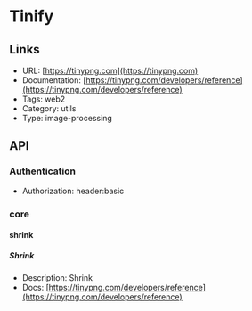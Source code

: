 # Tinify

## Links

* URL: [https://tinypng.com](https://tinypng.com)
* Documentation: [https://tinypng.com/developers/reference](https://tinypng.com/developers/reference)
* Tags: web2
* Category: utils
* Type: image-processing

## API

### Authentication

* Authorization: header:basic

### core

#### shrink

##### Shrink

* Description: Shrink
* Docs: [https://tinypng.com/developers/reference](https://tinypng.com/developers/reference)
